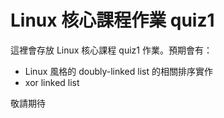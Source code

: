 # Linux 核心課程作業 quiz1

這裡會存放 Linux 核心課程 quiz1 作業。預期會有：
- Linux 風格的 doubly-linked list 的相關排序實作
- xor linked list

敬請期待
